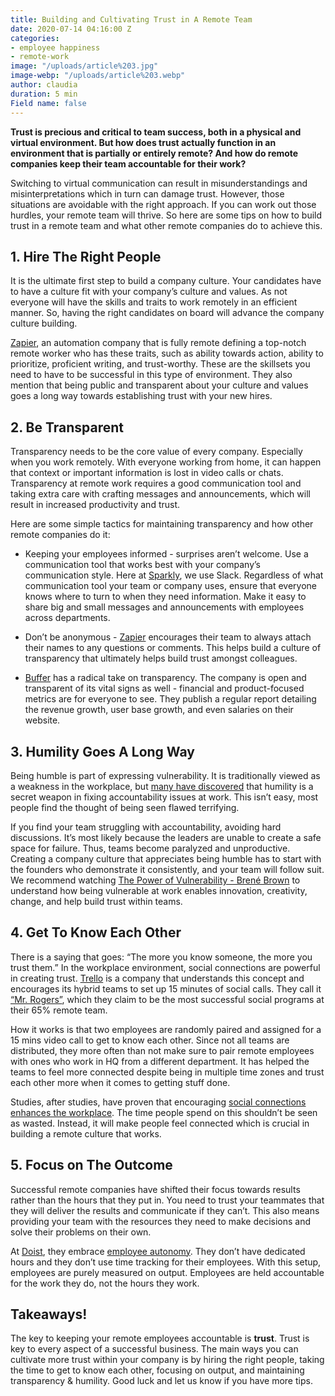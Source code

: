```yaml
---
title: Building and Cultivating Trust in A Remote Team
date: 2020-07-14 04:16:00 Z
categories:
- employee happiness
- remote-work
image: "/uploads/article%203.jpg"
image-webp: "/uploads/article%203.webp"
author: claudia
duration: 5 min
Field name: false
---
```


**Trust is precious and critical to team success, both in a physical and virtual environment. But how does trust actually function in an environment that is partially or entirely remote? And how do remote companies keep their team accountable for their work?**

<!--more--> 

Switching to virtual communication can result in misunderstandings and misinterpretations which in turn can damage trust. However, those situations are avoidable with the right approach. If you can work out those hurdles, your remote team will thrive. So here are some tips on how to build trust in a remote team and what other remote companies do to achieve this.

## 1. Hire The Right People

It is the ultimate first step to build a company culture. Your candidates have to have a culture fit with your company’s culture and values. As not everyone will have the skills and traits to work remotely in an efficient manner. So, having the right candidates on board will advance the company culture building.  

[Zapier](https://zapier.com/learn/remote-work/how-to-hire-remote-team/), an automation company that is fully remote defining a top-notch remote worker who has these traits, such as ability towards action, ability to prioritize, proficient writing, and trust-worthy. These are the skillsets you need to have to be successful in this type of environment. They also mention that being public and transparent about your culture and values goes a long way towards establishing trust with your new hires. 

## 2. Be Transparent

Transparency needs to be the core value of every company. Especially when you work remotely. With everyone working from home, it can happen that context or important information is lost in video calls or chats. Transparency at remote work requires a good communication tool and taking extra care with crafting messages and announcements, which will result in increased productivity and trust. 

Here are some simple tactics for maintaining transparency and how other remote companies do it: 

* Keeping your employees informed - surprises aren’t welcome. Use a communication tool that works best with your company’s communication style. Here at [Sparkly](https://sparklybot.com/), we use Slack. Regardless of what communication tool your team or company uses, ensure that everyone knows where to turn to when they need information. Make it easy to share big and small messages and announcements with employees across departments. 


* Don’t be anonymous -  [Zapier](https://zapier.com/blog/build-trust-remote-work/) encourages their team to always attach their names to any questions or comments. This helps build a culture of transparency that ultimately helps build trust amongst colleagues.


* [Buffer](https://buffer.com/about#transparency) has a radical take on transparency. The company is open and transparent of its vital signs as well - financial and product-focused metrics are for everyone to see. They publish a regular report detailing the revenue growth, user base growth, and even salaries on their website.

## 3. Humility Goes A Long Way

Being humble is part of expressing vulnerability. It is traditionally viewed as a weakness in the workplace, but [many have discovered](https://www.emergenetics.com/blog/the-connection-between-vulnerability-and-trust-in-teams/) that humility is a secret weapon in fixing accountability issues at work. This isn’t easy, most people find the thought of being seen flawed terrifying. 

If you find your team struggling with accountability, avoiding hard discussions. It’s most likely because the leaders are unable to create a safe space for failure. Thus, teams become paralyzed and unproductive. Creating a company culture that appreciates being humble has to start with the founders who demonstrate it consistently, and your team will follow suit. We recommend watching [The Power of Vulnerability - Brené Brown](https://www.ted.com/talks/brene_brown_the_power_of_vulnerability?language=en) to understand how being vulnerable at work enables innovation, creativity, change, and help build trust within teams. 

## 4. Get To Know Each Other 

There is a saying that goes: “The more you know someone, the more you trust them.” In the workplace environment, social connections are powerful in creating trust. [Trello](https://blog.trello.com/how-15-minutes-each-week-keeps-our-distributed-team-connected) is a company that understands this concept and encourages its hybrid teams to set up 15 minutes of social calls. They call it [“Mr. Rogers”](https://blog.trello.com/how-15-minutes-each-week-keeps-our-distributed-team-connected), which they claim to be the most successful social programs at their 65% remote team. 

How it works is that two employees are randomly paired and assigned for a 15 mins video call to get to know each other. Since not all teams are distributed, they more often than not make sure to pair remote employees with ones who work in HQ from a different department. It has helped the teams to feel more connected despite being in multiple time zones and trust each other more when it comes to getting stuff done. 

Studies, after studies, have proven that encouraging [social connections enhances the workplace](https://blog.sparklybot.com/happy-employees-guide/). The time people spend on this shouldn’t be seen as wasted. Instead, it will make people feel connected which is crucial in building a remote culture that works. 

## 5. Focus on The Outcome

Successful remote companies have shifted their focus towards results rather than the hours that they put in. You need to trust your teammates that they will deliver the results and communicate if they can’t. This also means providing your team with the resources they need to make decisions and solve their problems on their own.

At [Doist](https://doist.com/), they embrace [employee autonomy](https://doist.com/blog/measure-improve-employee-productivity/). They don’t have dedicated hours and they don’t use time tracking for their employees. With this setup, employees are purely measured on output. Employees are held accountable for the work they do, not the hours they work.

## Takeaways!

The key to keeping your remote employees accountable is **trust**. Trust is key to every aspect of a successful business. The main ways you can cultivate more trust within your company is by hiring the right people, taking the time to get to know each other, focusing on output, and maintaining transparency & humility. Good luck and let us know if you have more tips. 
 











